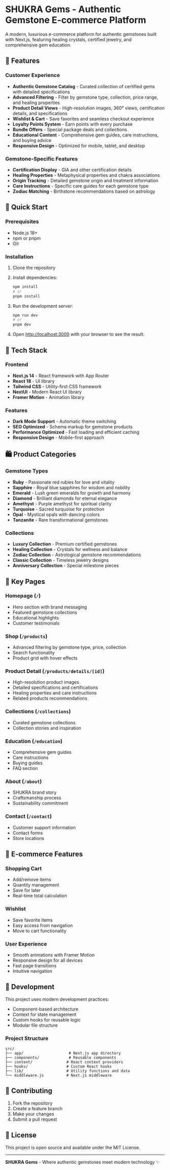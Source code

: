 # SHUKRA Gems - Authentic Gemstone E-commerce Platform

A modern, luxurious e-commerce platform for authentic gemstones built with Next.js, featuring healing crystals, certified jewelry, and comprehensive gem education.

## 🌟 Features

### Customer Experience
- **Authentic Gemstone Catalog** - Curated collection of certified gems with detailed specifications
- **Advanced Filtering** - Filter by gemstone type, collection, price range, and healing properties
- **Product Detail Views** - High-resolution images, 360° views, certification details, and specifications
- **Wishlist & Cart** - Save favorites and seamless checkout experience
- **Loyalty Points System** - Earn points with every purchase
- **Bundle Offers** - Special package deals and collections
- **Educational Content** - Comprehensive gem guides, care instructions, and buying advice
- **Responsive Design** - Optimized for mobile, tablet, and desktop

### Gemstone-Specific Features
- **Certification Display** - GIA and other certification details
- **Healing Properties** - Metaphysical properties and chakra associations
- **Origin Tracking** - Detailed gemstone origin and treatment information
- **Care Instructions** - Specific care guides for each gemstone type
- **Zodiac Matching** - Birthstone recommendations based on astrology

## 🚀 Quick Start

### Prerequisites
- Node.js 18+ 
- npm or pnpm
- Git

### Installation
1. Clone the repository
2. Install dependencies:
   ```bash
   npm install
   # or
   pnpm install
   ```

3. Run the development server:
   ```bash
   npm run dev
   # or
   pnpm dev
   ```

4. Open [http://localhost:3000](http://localhost:3000) with your browser to see the result.

## 🎨 Tech Stack

### Frontend
- **Next.js 14** - React framework with App Router
- **React 18** - UI library
- **Tailwind CSS** - Utility-first CSS framework
- **NextUI** - Modern React UI library
- **Framer Motion** - Animation library

### Features
- **Dark Mode Support** - Automatic theme switching
- **SEO Optimized** - Schema markup for gemstone products
- **Performance Optimized** - Fast loading and efficient caching
- **Responsive Design** - Mobile-first approach

## 🛍️ Product Categories

### Gemstone Types
- **Ruby** - Passionate red rubies for love and vitality
- **Sapphire** - Royal blue sapphires for wisdom and nobility
- **Emerald** - Lush green emeralds for growth and harmony
- **Diamond** - Brilliant diamonds for eternal elegance
- **Amethyst** - Purple amethyst for spiritual clarity
- **Turquoise** - Sacred turquoise for protection
- **Opal** - Mystical opals with dancing colors
- **Tanzanite** - Rare transformational gemstones

### Collections
- **Luxury Collection** - Premium certified gemstones
- **Healing Collection** - Crystals for wellness and balance
- **Zodiac Collection** - Astrological gemstone recommendations
- **Classic Collection** - Timeless jewelry designs
- **Anniversary Collection** - Special milestone pieces

## 📱 Key Pages

### Homepage (`/`)
- Hero section with brand messaging
- Featured gemstone collections
- Educational highlights
- Customer testimonials

### Shop (`/products`)
- Advanced filtering by gemstone type, price, collection
- Search functionality
- Product grid with hover effects

### Product Detail (`/products/details/[id]`)
- High-resolution product images
- Detailed specifications and certifications
- Healing properties and care instructions
- Related products recommendations

### Collections (`/collections`)
- Curated gemstone collections
- Collection stories and inspiration

### Education (`/education`)
- Comprehensive gem guides
- Care instructions
- Buying guides
- FAQ section

### About (`/about`)
- SHUKRA brand story
- Craftsmanship process
- Sustainability commitment

### Contact (`/contact`)
- Customer support information
- Contact forms
- Store locations

## 🛒 E-commerce Features

### Shopping Cart
- Add/remove items
- Quantity management
- Save for later
- Real-time total calculation

### Wishlist
- Save favorite items
- Easy access from navigation
- Move to cart functionality

### User Experience
- Smooth animations with Framer Motion
- Responsive design for all devices
- Fast page transitions
- Intuitive navigation

## 🔧 Development

This project uses modern development practices:
- Component-based architecture
- Context for state management
- Custom hooks for reusable logic
- Modular file structure

### Project Structure
```
src/
├── app/                    # Next.js app directory
├── components/             # Reusable components
├── context/               # React context providers
├── hooks/                 # Custom React hooks
├── lib/                   # Utility functions and data
└── middleware.js          # Next.js middleware
```

## 🤝 Contributing

1. Fork the repository
2. Create a feature branch
3. Make your changes
4. Submit a pull request

## 📄 License

This project is open source and available under the MIT License.

---

**SHUKRA Gems** - Where authentic gemstones meet modern technology ✨

